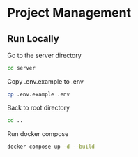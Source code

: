 # Project Management

## Run Locally

Go to the server directory

```bash
cd server
```

Copy .env.example to .env

```bash
cp .env.example .env
```

Back to root directory

```bash
cd ..
```

Run docker compose

```bash
docker compose up -d --build
```
